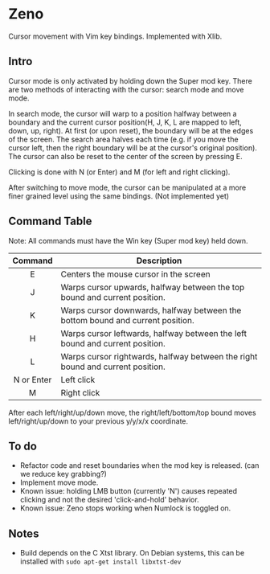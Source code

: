 Zeno
=====
Cursor movement with Vim key bindings. Implemented with Xlib.

Intro
-----
Cursor mode is only activated by holding down the Super mod key. There are two methods of interacting with the
cursor: search mode and move mode.

In search mode, the cursor will warp to a position halfway between a boundary
and the current cursor position(H, J, K, L are mapped to left, down, up, right).
At first (or upon reset), the boundary will be at the edges of the screen.
The search area halves each time (e.g. if you move the cursor left, then the right boundary will be at
the cursor's original position). The cursor can also be reset to the center of the screen by pressing E.

Clicking is done with N (or Enter) and M (for left and right clicking).

After switching to move mode,
the cursor can be manipulated at a more finer grained level using the same bindings. (Not implemented yet)

Command Table
-----
Note: All commands must have the Win key (Super mod key) held down.

| Command | Description |
| :-----: | ----------- |
| E | Centers the mouse cursor in the screen |
| J | Warps cursor upwards, halfway between the top bound and current position. |
| K | Warps cursor downwards, halfway between the bottom bound and current position. |
| H | Warps cursor leftwards, halfway between the left bound and current position. |
| L | Warps cursor rightwards, halfway between the right bound and current position. |
| N or Enter | Left click |
| M | Right click |

After each left/right/up/down move, the right/left/bottom/top bound moves left/right/up/down to your previous y/y/x/x coordinate.

To do
-----
- Refactor code and reset boundaries when the mod key is released. (can we reduce key grabbing?)
- Implement move mode.
- Known issue: holding LMB button (currently 'N') causes repeated clicking and not the desired 'click-and-hold' behavior.
- Known issue: Zeno stops working when Numlock is toggled on.

Notes
-----
- Build depends on the C Xtst library. On Debian systems, this can be installed with `sudo apt-get install libxtst-dev`


